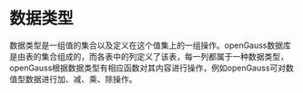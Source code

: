 # 数据类型

数据类型是一组值的集合以及定义在这个值集上的一组操作。openGauss数据库是由表的集合组成的，而各表中的列定义了该表，每一列都属于一种数据类型，openGauss根据数据类型有相应函数对其内容进行操作，例如openGauss可对数值型数据进行加、减、乘、除操作。


